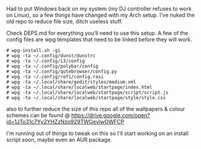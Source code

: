 Had to put Windows back on my system (my DJ controller refuses to work on Linux), so a few things have changed with my Arch setup.
I've nuked the old repo to reduce file size, ditch useless stuff.

Check DEPS.md for everything you'll need to use this setup.
A few of the config files are wpg templates that need to be linked before they will work.

	# wpg-install.sh -gi
	# wpg -ta ~/.config/dunst/dunstrc
	# wpg -ta ~/.config/i3/config
	# wpg -ta ~/.config/polybar/config
	# wpg -ta ~/.config/qutebrowser/config.py
	# wpg -ta ~/.config/rofi/config.rasi
	# wpg -ta ~/.local/share/gedit/styles/medium.xml
	# wpg -ta ~/.local/share/localweb/startpage/index.html
	# wpg -ta ~/.local/share/localweb/startpage/script/script.js
	# wpg -ta ~/.local/share/localweb/startpage/style/style.css

also to further reduce the size of this repo all of the wallpapers & colour schemes can be found @ https://drive.google.com/open?id=1JTo31c7Yy2YHZzNzo929TWGevlwOWFCP

I'm running out of things to tweak on this so I'll start working on an install script soon, maybe even an AUR package.